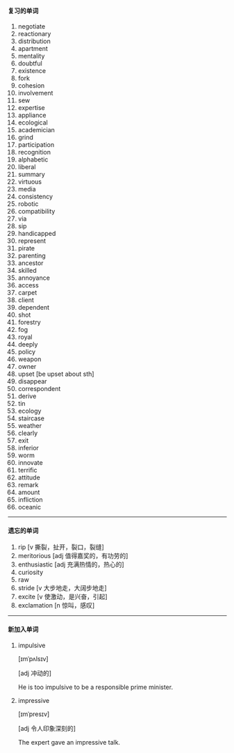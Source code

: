 #### 复习的单词

1. negotiate
2. reactionary
3. distribution
4. apartment
5. mentality
6. doubtful
7. existence
8. fork
9. cohesion
10. involvement
11. sew
12. expertise
13. appliance
14. ecological
15. academician
16. grind
17. participation
18. recognition
19. alphabetic
20. liberal
21. summary
22. virtuous
23. media
24. consistency
25. robotic
26. compatibility
27. via
28. sip
29. handicapped
30. represent
31. pirate
32. parenting
33. ancestor
34. skilled
35. annoyance
36. access
37. carpet
38. client
39. dependent
40. shot
41. forestry
42. fog
43. royal
44. deeply
45. policy
46. weapon
47. owner
48. upset [be upset about sth]
49. disappear
50. correspondent
51. derive
52. tin
53. ecology
54. staircase
55. weather
56. clearly
57. exit
58. inferior
59. worm
60. innovate
61. terrific
62. attitude
63. remark
64. amount
65. infliction
66. oceanic

------



#### 遗忘的单词

1. rip [v 撕裂，扯开，裂口，裂缝]
2. meritorious [adj 值得嘉奖的，有功劳的]
3. enthusiastic [adj 充满热情的，热心的]
4. curiosity
5. raw
6. stride [v 大步地走，大阔步地走]
7. excite [v 使激动，是兴奋，引起]
8. exclamation [n 惊叫，感叹]

------



#### 新加入单词

1. impulsive

   [ɪmˈpʌlsɪv]

   [adj 冲动的]

   He is too impulsive to be a responsible prime minister.

1. impressive

   [ɪmˈpresɪv]

   [adj 令人印象深刻的]

   The expert gave an impressive talk.

   

   

   

   